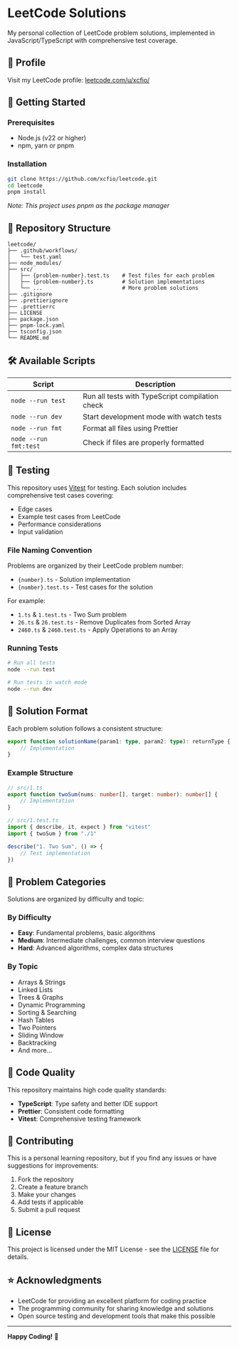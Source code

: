# LeetCode Solutions

My personal collection of LeetCode problem solutions, implemented in JavaScript/TypeScript with comprehensive test coverage.

## 🔗 Profile

Visit my LeetCode profile: [leetcode.com/u/xcfio/](https://leetcode.com/u/xcfio/)

## 🚀 Getting Started

### Prerequisites

- Node.js (v22 or higher)
- npm, yarn or pnpm

### Installation

```bash
git clone https://github.com/xcfio/leetcode.git
cd leetcode
pnpm install
```

_Note: This project uses pnpm as the package manager_

## 📁 Repository Structure

```=
leetcode/
├── .github/workflows/
│   └── test.yaml
├── node_modules/
├── src/
│   ├── {problem-number}.test.ts    # Test files for each problem
│   ├── {problem-number}.ts         # Solution implementations
│   └── ...                         # More problem solutions
├── .gitignore
├── .prettierignore
├── .prettierrc
├── LICENSE
├── package.json
├── pnpm-lock.yaml
├── tsconfig.json
└── README.md
```

## 🛠️ Available Scripts

| Script                | Description                                     |
| --------------------- | ----------------------------------------------- |
| `node --run test`     | Run all tests with TypeScript compilation check |
| `node --run dev`      | Start development mode with watch tests         |
| `node --run fmt`      | Format all files using Prettier                 |
| `node --run fmt:test` | Check if files are properly formatted           |

## 🧪 Testing

This repository uses [Vitest](https://vitest.dev/) for testing. Each solution includes comprehensive test cases covering:

- Edge cases
- Example test cases from LeetCode
- Performance considerations
- Input validation

### File Naming Convention

Problems are organized by their LeetCode problem number:

- `{number}.ts` - Solution implementation
- `{number}.test.ts` - Test cases for the solution

For example:

- `1.ts` & `1.test.ts` - Two Sum problem
- `26.ts` & `26.test.ts` - Remove Duplicates from Sorted Array
- `2460.ts` & `2460.test.ts` - Apply Operations to an Array

### Running Tests

```bash
# Run all tests
node --run test

# Run tests in watch mode
node --run dev
```

## 📝 Solution Format

Each problem solution follows a consistent structure:

```typescript
export function solutionName(param1: type, param2: type): returnType {
    // Implementation
}
```

### Example Structure

```typescript
// src/1.ts
export function twoSum(nums: number[], target: number): number[] {
    // Implementation
}
```

```typescript
// src/1.test.ts
import { describe, it, expect } from "vitest"
import { twoSum } from "./1"

describe("1. Two Sum", () => {
    // Test implementation
})
```

## 🎯 Problem Categories

Solutions are organized by difficulty and topic:

### By Difficulty

- **Easy**: Fundamental problems, basic algorithms
- **Medium**: Intermediate challenges, common interview questions
- **Hard**: Advanced algorithms, complex data structures

### By Topic

- Arrays & Strings
- Linked Lists
- Trees & Graphs
- Dynamic Programming
- Sorting & Searching
- Hash Tables
- Two Pointers
- Sliding Window
- Backtracking
- And more...

## 🔧 Code Quality

This repository maintains high code quality standards:

- **TypeScript**: Type safety and better IDE support
- **Prettier**: Consistent code formatting
- **Vitest**: Comprehensive testing framework

## 🤝 Contributing

This is a personal learning repository, but if you find any issues or have suggestions for improvements:

1. Fork the repository
2. Create a feature branch
3. Make your changes
4. Add tests if applicable
5. Submit a pull request

## 📄 License

This project is licensed under the MIT License - see the [LICENSE](LICENSE) file for details.

## ⭐ Acknowledgments

- LeetCode for providing an excellent platform for coding practice
- The programming community for sharing knowledge and solutions
- Open source testing and development tools that make this possible

---

**Happy Coding!** 🚀
